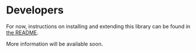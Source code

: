# Developers
For now, instructions on installing and extending this library can be found in
[the README](https://github.com/jacobwindsor/kaavio-showdown/blob/master/README.md).

More information will be available soon.
